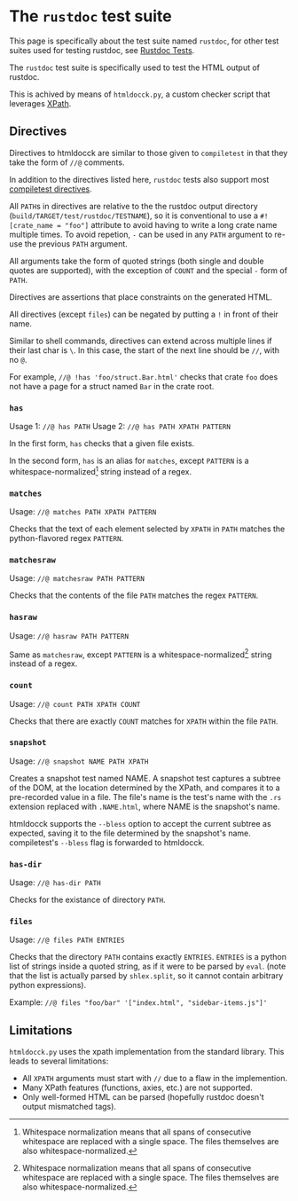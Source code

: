 # The `rustdoc` test suite

This page is specifically about the test suite named `rustdoc`, for other test suites used for testing rustdoc, see [Rustdoc Tests](../rustdoc.md#tests).

The `rustdoc` test suite is specifically used to test the HTML output of rustdoc.

This is achived by means of `htmldocck.py`, a custom checker script that leverages [XPath].

[XPath]: https://en.wikipedia.org/wiki/XPath

## Directives
Directives to htmldocck are similar to those given to `compiletest` in that they take the form of `//@` comments.

In addition to the directives listed here,
`rustdoc` tests also support most
[compiletest directives](../tests/directives.html).

All `PATH`s in directives are relative to the the rustdoc output directory (`build/TARGET/test/rustdoc/TESTNAME`),
so it is conventional to use a `#![crate_name = "foo"]` attribute to avoid
having to write a long crate name multiple times.
To avoid repetion, `-` can be used in any `PATH` argument to re-use the previous `PATH` argument.

All arguments take the form of quoted strings
(both single and double quotes are supported),
with the exception of `COUNT` and the special `-` form of `PATH`.

Directives are assertions that place constraints on the generated HTML.

All directives (except `files`) can be negated by putting a `!` in front of their name.

Similar to shell commands,
directives can extend across multiple lines if their last char is `\`.
In this case, the start of the next line should be `//`, with no `@`.

For example, `//@ !has 'foo/struct.Bar.html'` checks that crate `foo` does not have a page for a struct named `Bar` in the crate root.

### `has`

Usage 1: `//@ has PATH`
Usage 2: `//@ has PATH XPATH PATTERN`

In the first form, `has` checks that a given file exists.

In the second form, `has` is an alias for `matches`,
except `PATTERN` is a whitespace-normalized[^1] string instead of a regex.

### `matches`

Usage: `//@ matches PATH XPATH PATTERN`

Checks that the text of each element selected by `XPATH` in `PATH` matches the python-flavored regex `PATTERN`.

### `matchesraw`

Usage: `//@ matchesraw PATH PATTERN`

Checks that the contents of the file `PATH` matches the regex `PATTERN`.

### `hasraw`

Usage: `//@ hasraw PATH PATTERN`

Same as `matchesraw`, except `PATTERN` is a whitespace-normalized[^1] string instead of a regex.

### `count`

Usage: `//@ count PATH XPATH COUNT`

Checks that there are exactly `COUNT` matches for `XPATH` within the file `PATH`.

### `snapshot`

Usage: `//@ snapshot NAME PATH XPATH`

Creates a snapshot test named NAME.
A snapshot test captures a subtree of the DOM, at the location
determined by the XPath, and compares it to a pre-recorded value
in a file. The file's name is the test's name with the `.rs` extension
replaced with `.NAME.html`, where NAME is the snapshot's name.

htmldocck supports the `--bless` option to accept the current subtree
as expected, saving it to the file determined by the snapshot's name.
compiletest's `--bless` flag is forwarded to htmldocck.

### `has-dir`

Usage: `//@ has-dir PATH`

Checks for the existance of directory `PATH`.

### `files`

Usage: `//@ files PATH ENTRIES`

Checks that the directory `PATH` contains exactly `ENTRIES`.
`ENTRIES` is a python list of strings inside a quoted string,
as if it were to be parsed by `eval`.
(note that the list is actually parsed by `shlex.split`,
so it cannot contain arbitrary python expressions).

Example: `//@ files "foo/bar" '["index.html", "sidebar-items.js"]'`

[^1]: Whitespace normalization means that all spans of consecutive whitespace are replaced with a single space.  The files themselves are also whitespace-normalized.

## Limitations
`htmldocck.py` uses the xpath implementation from the standard library.
This leads to several limitations:
* All `XPATH` arguments must start with `//` due to a flaw in the implemention.
* Many XPath features (functions, axies, etc.) are not supported.
* Only well-formed HTML can be parsed (hopefully rustdoc doesn't output mismatched tags).

